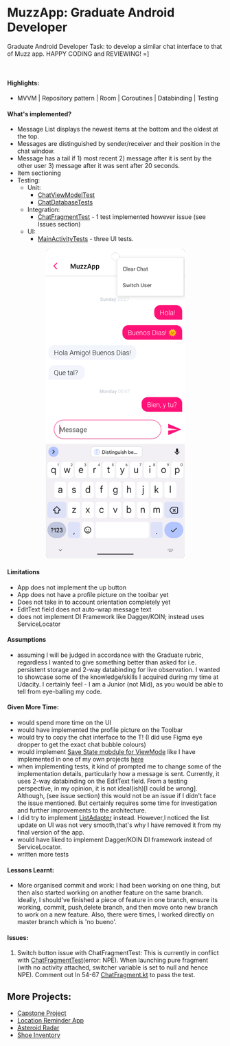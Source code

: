 # MuzzApp: Graduate Android Developer

Graduate Android Developer Task: to develop a similar chat interface to that of Muzz app. HAPPY CODING and REVIEWING! =]

![]()

#### Highlights:

- MVVM | Repository pattern | Room | Coroutines | Databinding | Testing


#### What's implemented?

- Message List displays the newest items at the bottom and the oldest at the top.
- Messages are distinguished by sender/receiver and their position in the chat window.
- Message has a tail if 1) most recent 2) message after it is sent by the other user 3) message
  after it was sent after 20 seconds.
- Item sectioning
- Testing:
  - Unit: 
      - [ChatViewModelTest](https://github.com/azzumw/MuzzApp/blob/master/app/src/test/java/com/example/muzzapp/ui/chat/ChatViewModelTest.kt)
      - [ChatDatabaseTests](https://github.com/azzumw/MuzzApp/blob/master/app/src/androidTest/java/com/example/muzzapp/database/ChatDatabaseTests.kt)
  - Integration: 
      - [ChatFragmentTest](https://github.com/azzumw/MuzzApp/blob/master/app/src/androidTest/java/com/example/muzzapp/ui/chat/ChatFragmentTest.kt) - 1 test implemented however issue (see Issues section)
  - UI: 
      - [MainActivityTests](https://github.com/azzumw/MuzzApp/blob/master/app/src/androidTest/java/com/example/muzzapp/MainActivityTests.kt) - three UI tests.

<p align="center">
  <img src="https://github.com/azzumw/MuzzApp/blob/master/app/muzz_sc.png" />
</p>


#### Limitations

- App does not implement the up button
- App does not have a profile picture on the toolbar yet
- Does not take in to account orientation completely yet
- EditText field does not auto-wrap message text
- does not implement DI Framework like Dagger/KOIN; instead uses ServiceLocator

#### Assumptions

- assuming I will be judged in accordance with the Graduate rubric, regardless I wanted to give
  something better than asked for i.e. persistent storage
  and 2-way databinding for live observation. I wanted to showcase some of the knowledge/skills I
  acquired during my time at Udacity. I certainly feel - I am a Junior (not Mid), as you would be
  able to tell from eye-balling my code.


#### Given More Time:

- would spend more time on the UI
- would have implemented the profile picture on the Toolbar
- would try to copy the chat interface to the T! (I did use Figma eye dropper to get the exact chat bubble colours)
- would implement [Save State mobdule for ViewMode](https://developer.android.com/topic/libraries/architecture/viewmodel/viewmodel-savedstate) like I have implemented in one of my own projects [here](https://github.com/azzumw/CapstoneProject/blob/master/app/src/main/java/com/example/android/politicalpreparedness/representative/RepresentativeViewModel.kt)
- when implementing tests, it kind of prompted me to change some of the implementation details,
  particularly how a message is sent. Currently, it uses 2-way databinding on the EditText field. From a testing
  perspective, in my opinion, it is not ideal(ish)[I could be wrong]. Although, (see issue section) this would not be an issue if I didn't face
  the issue mentioned. But certainly requires some time for investigation and further improvements to the architecture.
- I did try to implement [ListAdapter](https://developer.android.com/reference/androidx/recyclerview/widget/ListAdapter) instead. However,I noticed the list update on UI was not very smooth,that's why I have removed it from my final version of the app. 
- would have liked to implement Dagger/KOIN DI framework instead of ServiceLocator.
- written more tests

#### Lessons Learnt:

- More organised commit and work: I had been working on one thing, but then also started working on
  another feature on the same branch. Ideally, I should've finished a piece of feature in one
  branch, ensure its working, commit, push,delete branch, and then move onto new branch to work on a
  new feature. Also, there were times, I worked directly on master branch which is 'no bueno'.

#### Issues:

1. Switch button issue with ChatFragmentTest: This is currently in conflict with [ChatFragmentTest](https://github.com/azzumw/MuzzApp/blob/master/app/src/androidTest/java/com/example/muzzapp/ui/chat/ChatFragmentTest.kt)(error: NPE). When launching pure fragment (with no activity attached, switcher variable is set to null and hence NPE). Comment out ln 54-67 [ChatFragment.kt](https://github.com/azzumw/MuzzApp/blob/master/app/src/main/java/com/example/muzzapp/ui/chat/ChatFragment.kt) to pass the test.


## More Projects:
- [Capstone Project](https://github.com/azzumw/CapstoneProject)
- [Location Reminder App](https://github.com/azzumw/Project4)
- [Asteroid Radar](https://github.com/azzumw/AsteroidRadar)
- [Shoe Inventory](https://github.com/azzumw/Udacity22/tree/main/ShoeInventory)






